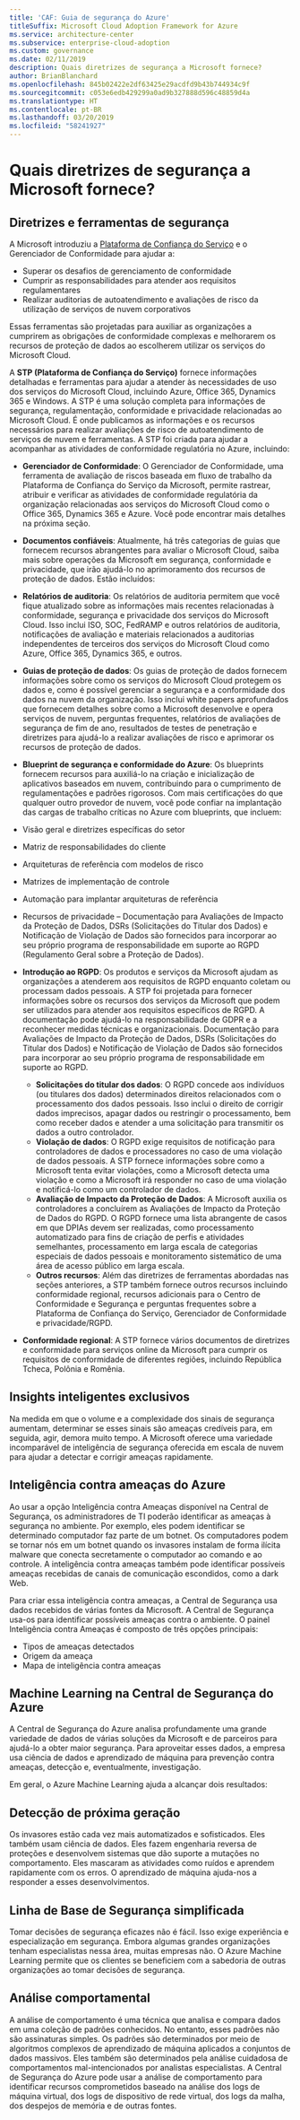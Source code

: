 ```yaml
---
title: 'CAF: Guia de segurança do Azure'
titleSuffix: Microsoft Cloud Adoption Framework for Azure
ms.service: architecture-center
ms.subservice: enterprise-cloud-adoption
ms.custom: governance
ms.date: 02/11/2019
description: Quais diretrizes de segurança a Microsoft fornece?
author: BrianBlanchard
ms.openlocfilehash: 845b02422e2df63425e29acdfd9b43b744934c9f
ms.sourcegitcommit: c053e6edb429299a0ad9b327888d596c48859d4a
ms.translationtype: HT
ms.contentlocale: pt-BR
ms.lasthandoff: 03/20/2019
ms.locfileid: "58241927"
---
```

<!-- markdownlint-disable MD026 -->

# <a name="what-security-guidance-does-microsoft-provide"></a>Quais diretrizes de segurança a Microsoft fornece?

## <a name="security-guidance-and-tools"></a>Diretrizes e ferramentas de segurança

A Microsoft introduziu a [Plataforma de Confiança do Serviço](https://servicetrust.microsoft.com) e o Gerenciador de Conformidade para ajudar a:

- Superar os desafios de gerenciamento de conformidade
- Cumprir as responsabilidades para atender aos requisitos regulamentares
- Realizar auditorias de autoatendimento e avaliações de risco da utilização de serviços de nuvem corporativos

Essas ferramentas são projetadas para auxiliar as organizações a cumprirem as obrigações de conformidade complexas e melhorarem os recursos de proteção de dados ao escolherem utilizar os serviços do Microsoft Cloud.

A **STP (Plataforma de Confiança do Serviço)** fornece informações detalhadas e ferramentas para ajudar a atender às necessidades de uso dos serviços do Microsoft Cloud, incluindo Azure, Office 365, Dynamics 365 e Windows. A STP é uma solução completa para informações de segurança, regulamentação, conformidade e privacidade relacionadas ao Microsoft Cloud. É onde publicamos as informações e os recursos necessários para realizar avaliações de risco de autoatendimento de serviços de nuvem e ferramentas. A STP foi criada para ajudar a acompanhar as atividades de conformidade regulatória no Azure, incluindo:

- **Gerenciador de Conformidade**: O Gerenciador de Conformidade, uma ferramenta de avaliação de riscos baseada em fluxo de trabalho da Plataforma de Confiança do Serviço da Microsoft, permite rastrear, atribuir e verificar as atividades de conformidade regulatória da organização relacionadas aos serviços do Microsoft Cloud como o Office 365, Dynamics 365 e Azure. Você pode encontrar mais detalhes na próxima seção.
- **Documentos confiáveis**: Atualmente, há três categorias de guias que fornecem recursos abrangentes para avaliar o Microsoft Cloud, saiba mais sobre operações da Microsoft em segurança, conformidade e privacidade, que irão ajudá-lo no aprimoramento dos recursos de proteção de dados. Estão incluídos:
- **Relatórios de auditoria**: Os relatórios de auditoria permitem que você fique atualizado sobre as informações mais recentes relacionadas à conformidade, segurança e privacidade dos serviços do Microsoft Cloud. Isso inclui ISO, SOC, FedRAMP e outros relatórios de auditoria, notificações de avaliação e materiais relacionados a auditorias independentes de terceiros dos serviços do Microsoft Cloud como Azure, Office 365, Dynamics 365, e outros.
- **Guias de proteção de dados**: Os guias de proteção de dados fornecem informações sobre como os serviços do Microsoft Cloud protegem os dados e, como é possível gerenciar a segurança e a conformidade dos dados na nuvem da organização. Isso inclui white papers aprofundados que fornecem detalhes sobre como a Microsoft desenvolve e opera serviços de nuvem, perguntas frequentes, relatórios de avaliações de segurança de fim de ano, resultados de testes de penetração e diretrizes para ajudá-lo a realizar avaliações de risco e aprimorar os recursos de proteção de dados.
- **Blueprint de segurança e conformidade do Azure**: Os blueprints fornecem recursos para auxiliá-lo na criação e inicialização de aplicativos baseados em nuvem, contribuindo para o cumprimento de regulamentações e padrões rigorosos. Com mais certificações do que qualquer outro provedor de nuvem, você pode confiar na implantação das cargas de trabalho críticas no Azure com blueprints, que incluem:

- Visão geral e diretrizes específicas do setor
- Matriz de responsabilidades do cliente
- Arquiteturas de referência com modelos de risco
- Matrizes de implementação de controle
- Automação para implantar arquiteturas de referência
- Recursos de privacidade – Documentação para Avaliações de Impacto da Proteção de Dados, DSRs (Solicitações do Titular dos Dados) e Notificação de Violação de Dados são fornecidos para incorporar ao seu próprio programa de responsabilidade em suporte ao RGPD (Regulamento Geral sobre a Proteção de Dados).

- **Introdução ao RGPD**: Os produtos e serviços da Microsoft ajudam as organizações a atenderem aos requisitos de RGPD enquanto coletam ou processam dados pessoais. A STP foi projetada para fornecer informações sobre os recursos dos serviços da Microsoft que podem ser utilizados para atender aos requisitos específicos de RGPD. A documentação pode ajudá-lo na responsabilidade de GDPR e a reconhecer medidas técnicas e organizacionais. Documentação para Avaliações de Impacto da Proteção de Dados, DSRs (Solicitações do Titular dos Dados) e Notificação de Violação de Dados são fornecidos para incorporar ao seu próprio programa de responsabilidade em suporte ao RGPD.
  - **Solicitações do titular dos dados**: O RGPD concede aos indivíduos (ou titulares dos dados) determinados direitos relacionados com o processamento dos dados pessoais. Isso inclui o direito de corrigir dados imprecisos, apagar dados ou restringir o processamento, bem como receber dados e atender a uma solicitação para transmitir os dados a outro controlador.
  - **Violação de dados**: O RGPD exige requisitos de notificação para controladores de dados e processadores no caso de uma violação de dados pessoais. A STP fornece informações sobre como a Microsoft tenta evitar violações, como a Microsoft detecta uma violação e como a Microsoft irá responder no caso de uma violação e notificá-lo como um controlador de dados.
  - **Avaliação de Impacto da Proteção de Dados**: A Microsoft auxilia os controladores a concluírem as Avaliações de Impacto da Proteção de Dados do RGPD. O RGPD fornece uma lista abrangente de casos em que DPIAs devem ser realizadas, como processamento automatizado para fins de criação de perfis e atividades semelhantes, processamento em larga escala de categorias especiais de dados pessoais e monitoramento sistemático de uma área de acesso público em larga escala.
  - **Outros recursos**: Além das diretrizes de ferramentas abordadas nas seções anteriores, a STP também fornece outros recursos incluindo conformidade regional, recursos adicionais para o Centro de Conformidade e Segurança e perguntas frequentes sobre a Plataforma de Confiança do Serviço, Gerenciador de Conformidade e privacidade/RGPD.
- **Conformidade regional**: A STP fornece vários documentos de diretrizes e conformidade para serviços online da Microsoft para cumprir os requisitos de conformidade de diferentes regiões, incluindo República Tcheca, Polônia e Romênia.

## <a name="unique-intelligent-insights"></a>Insights inteligentes exclusivos

Na medida em que o volume e a complexidade dos sinais de segurança aumentam, determinar se esses sinais são ameaças credíveis para, em seguida, agir, demora muito tempo. A Microsoft oferece uma variedade incomparável de inteligência de segurança oferecida em escala de nuvem para ajudar a detectar e corrigir ameaças rapidamente.

## <a name="azure-threat-intelligence"></a>Inteligência contra ameaças do Azure

Ao usar a opção Inteligência contra Ameaças disponível na Central de Segurança, os administradores de TI poderão identificar as ameaças à segurança no ambiente. Por exemplo, eles podem identificar se determinado computador faz parte de um botnet. Os computadores podem se tornar nós em um botnet quando os invasores instalam de forma ilícita malware que conecta secretamente o computador ao comando e ao controle. A inteligência contra ameaças também pode identificar possíveis ameaças recebidas de canais de comunicação escondidos, como a dark Web.

Para criar essa inteligência contra ameaças, a Central de Segurança usa dados recebidos de várias fontes da Microsoft. A Central de Segurança usa-os para identificar possíveis ameaças contra o ambiente. O painel Inteligência contra Ameaças é composto de três opções principais:

- Tipos de ameaças detectados
- Origem da ameaça
- Mapa de inteligência contra ameaças

## <a name="machine-learning-in-azure-security-center"></a>Machine Learning na Central de Segurança do Azure

A Central de Segurança do Azure analisa profundamente uma grande variedade de dados de várias soluções da Microsoft e de parceiros para ajudá-lo a obter maior segurança. Para aproveitar esses dados, a empresa usa ciência de dados e aprendizado de máquina para prevenção contra ameaças, detecção e, eventualmente, investigação.

Em geral, o Azure Machine Learning ajuda a alcançar dois resultados:

## <a name="next-generation-detection"></a>Detecção de próxima geração

Os invasores estão cada vez mais automatizados e sofisticados. Eles também usam ciência de dados. Eles fazem engenharia reversa de proteções e desenvolvem sistemas que dão suporte a mutações no comportamento. Eles mascaram as atividades como ruídos e aprendem rapidamente com os erros. O aprendizado de máquina ajuda-nos a responder a esses desenvolvimentos.

## <a name="simplified-security-baseline"></a>Linha de Base de Segurança simplificada

Tomar decisões de segurança eficazes não é fácil. Isso exige experiência e especialização em segurança. Embora algumas grandes organizações tenham especialistas nessa área, muitas empresas não. O Azure Machine Learning permite que os clientes se beneficiem com a sabedoria de outras organizações ao tomar decisões de segurança.

## <a name="behavioral-analytics"></a>Análise comportamental

A análise de comportamento é uma técnica que analisa e compara dados em uma coleção de padrões conhecidos. No entanto, esses padrões não são assinaturas simples. Os padrões são determinados por meio de algoritmos complexos de aprendizado de máquina aplicados a conjuntos de dados massivos. Eles também são determinados pela análise cuidadosa de comportamentos mal-intencionados por analistas especialistas. A Central de Segurança do Azure pode usar a análise de comportamento para identificar recursos comprometidos baseado na análise dos logs de máquina virtual, dos logs de dispositivo de rede virtual, dos logs da malha, dos despejos de memória e de outras fontes.
